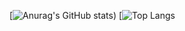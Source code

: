 [![Anurag's GitHub stats](https://github-readme-stats.vercel.app/api?username=sammyngy&show_icons=true&theme=radical))
[![Top Langs](https://github-readme-stats.vercel.app/api/top-langs/?username=sammyngy&layout=compact&show_icons=true&theme=radical)
